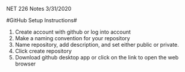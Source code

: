 NET 226 Notes 3/31/2020

#GitHub Setup Instructions#
1. Create account with github or log into account
2. Make a naming convention for your repository
3. Name repository, add description, and set either public or private. 
4. Click create repository
5. Download github desktop app or click on the link to open the web browser
